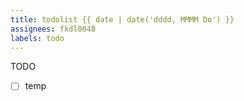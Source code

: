 ```yaml
---
title: todolist {{ date | date('dddd, MMMM Do') }}
assignees: fkdl0048
labels: todo
---
```


TODO

- [ ] temp
